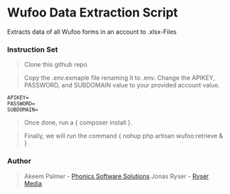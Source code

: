 # Wufoo Data Extraction Script

Extracts data of all Wufoo forms in an account to .xlsx-Files

### Instruction Set

> Clone this github repo.

> Copy the .env.exmaple file renaming it to .env. Change the APIKEY, PASSWORD, and SUBDOMAIN value to your provided account value.

```
APIKEY=
PASSWORD=
SUBDOMAIN=
```

> Once done, run a { composer install }.

> Finally, we will run the command { nohup php artisan wufoo:retrieve & }

### Author

> Akeem Palmer - [Phonics Software Solutions](https://phonicsolutions.com)
> Jonas Ryser - [Ryser Media](https://rymedia.ch/)
